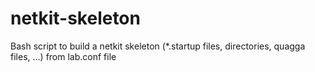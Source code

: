 # netkit-skeleton
Bash script to build a netkit skeleton (*.startup files, directories, quagga files, ...) from lab.conf file

